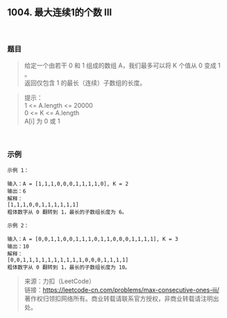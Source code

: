 ## 1004. 最大连续1的个数 III

<br>

### 题目

>给定一个由若干 0 和 1 组成的数组 A，我们最多可以将 K 个值从 0 变成 1 。<br>
返回仅包含 1 的最长（连续）子数组的长度。

>提示：<br>
1 <= A.length <= 20000<br>
0 <= K <= A.length<br>
A[i] 为 0 或 1 

<br>

### 示例
```
示例 1：

输入：A = [1,1,1,0,0,0,1,1,1,1,0], K = 2
输出：6
解释： 
[1,1,1,0,0,1,1,1,1,1,1]
粗体数字从 0 翻转到 1，最长的子数组长度为 6。
```
```
示例 2：

输入：A = [0,0,1,1,0,0,1,1,1,0,1,1,0,0,0,1,1,1,1], K = 3
输出：10
解释：
[0,0,1,1,1,1,1,1,1,1,1,1,0,0,0,1,1,1,1]
粗体数字从 0 翻转到 1，最长的子数组长度为 10。
```

>来源：力扣（LeetCode）<br>
链接：https://leetcode-cn.com/problems/max-consecutive-ones-iii/<br>
著作权归领扣网络所有。商业转载请联系官方授权，非商业转载请注明出处。
